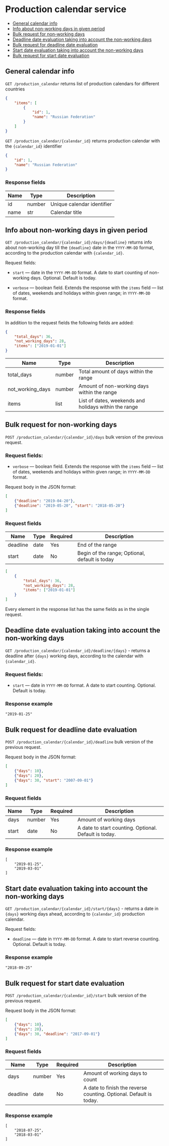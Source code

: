 # Production calendar service

* [General calendar info](#production_calendar)
* [Info about non-working days in given period](#days)
* [Bulk request for non-working days](#days-bulk)
* [Deadline date evaluation taking into account the non-working days](#deadline)
* [Bulk request for deadline date evaluation](#deadline-bulk)
* [Start date evaluation taking into account the non-working days](#start)
* [Bulk request for start date evaluation](#start-bulk)

<a name="production_calendar"></a>
## General calendar info

`GET /production_calendar` returns list of production calendars for different countries

```json
{
    "items": [
        {
            "id": 1,
            "name": "Russian Federation"
        }
    ]
}
```

`GET /production_calendar/{calendar_id}` returns production calendar with the `{calendar_id}` identifier
```json
{
    "id": 1,
    "name": "Russian Federation"
}
```
### Response fields
Name | Type | Description
--- | --- | ---
id | number | Unique calendar identifier
name | str | Calendar title

<a name="days"></a>
## Info about non-working days in given period

`GET /production_calendar/{calendar_id}/days/{deadline}` returns info about non-working day till the `{deadline}` date in the `YYYY-MM-DD` format, according to the production calendar with `{calendar_id}`.

Request fields:

* `start` — date in the `YYYY-MM-DD` format.
A date to start counting of non-working days. Optional. Default is today.

* `verbose` — boolean field.
Extends the response with the `items` field — list of dates, weekends and holidays within given range; in `YYYY-MM-DD` format.

### Response fields

In addition to the request fields the following fields are added:

```json
{
    "total_days": 36,
    "not_working_days": 28,
    "items": ["2019-01-01"]
}
```
Name | Type | Description
--- | --- | ---
total_days | number | Total amount of days within the range
not_working_days | number | Amount of non-working days within the range
items | list | List of dates, weekends and holidays within the range

<a name="days-bulk"></a>
## Bulk request for non-working days

`POST /production_calendar/{calendar_id}/days` bulk version of the previous request.

### Request fields:
* `verbose` — boolean field.
Extends the response with the `items` field — list of dates, weekends and holidays within given range; in `YYYY-MM-DD` format.

Request body in the JSON format:
```json
[
    {"deadline": "2019-04-20"},
    {"deadline": "2019-05-20", "start": "2018-05-20"}
]
```

### Request fields

Name | Type | Required | Description
 --- | --- | --- | ---
 deadline | date | Yes | End of the range
 start | date | No | Begin of the range; Optional, default is today

```json
[
    {
        "total_days": 36,
        "not_working_days": 28,
        "items": ["2019-01-01"]
    }
]
```
Every element in the response list has the same fields as in the single request.

<a name="deadline"></a> 
## Deadline date evaluation taking into account the non-working days

`GET /production_calendar/{calendar_id}/deadline/{days}` - returns a deadline after `{days}` working days, according to the calendar with `{calendar_id}`.

### Request fields:

* `start` — date in `YYYY-MM-DD` format.
A date to start counting. Optional. Default is today.


###  Response example
```
"2019-01-25"
```

<a name="deadline-bulk"></a>
## Bulk request for deadline date evaluation

`POST /production_calendar/{calendar_id}/deadline` bulk version of the previous request.

Request body in the JSON format:
```json
[
    {"days": 10},
    {"days": 20},
    {"days": 30, "start": "2007-09-01"}
]
```
### Request fields

Name | Type | Required | Description
 --- | --- | --- | ---
 days | number | Yes | Amount of working days
 start | date | No | A date to start counting. Optional. Default is today.

 ###  Response example
```
[
    "2019-01-25",
    "2019-03-01"
]
```

<a name="start"></a> 
## Start date evaluation taking into account the non-working days

`GET /production_calendar/{calendar_id}/start/{days}` - returns a date in `{days}` working days ahead, according to `{calendar_id}` production calendar.

Request fields:

* `deadline` — date in `YYYY-MM-DD` format.
A date to start reverse counting. Optional. Default is today.


###  Response example
```
"2018-09-25"
```

## Bulk request for start date evaluation
<a name="start-bulk"></a> 

`POST /production_calendar/{calendar_id}/start` bulk version of the previous request.

Request body in the JSON format:
```json
[
    {"days": 10},
    {"days": 20},
    {"days": 30, "deadline": "2017-09-01"}
]
```
### Request fields

Name | Type | Required | Description
 --- | --- | --- | ---
 days | number | Yes | Amount of working days to count
 deadline | date | No | A date to finish the reverse counting. Optional. Default is today.

 ###  Response example
```
[
    "2018-07-25",
    "2018-03-01"
]
```



